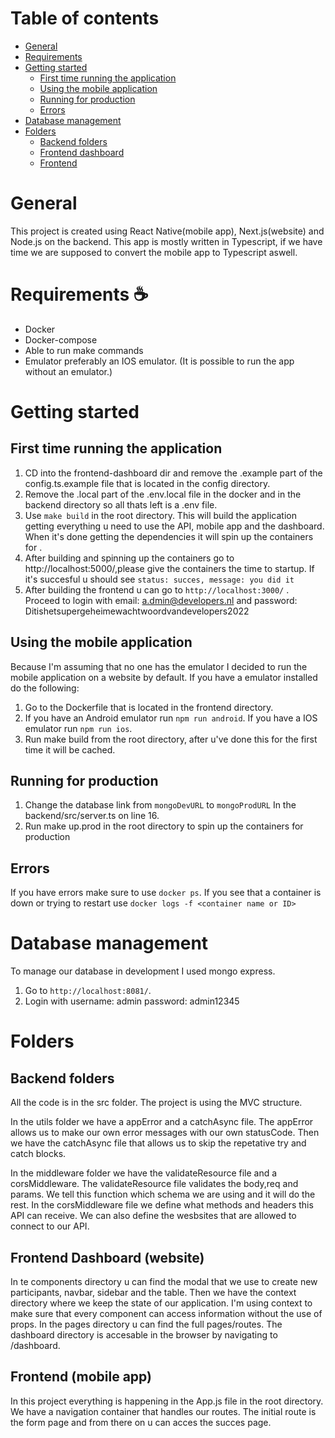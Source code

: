 # Table of contents

- [General](#markdown-header-workflow)
- [Requirements](#markdown-header-requirements)
- [Getting started](#markdown-header-getting-started)
  - [First time running the application](#markdown-header-first-time-running-the-application)
  - [Using the mobile application](#markdown-header-using-the-mobile-application)
  - [Running for production](#markdown-header-running-for-production)
  - [Errors](#markdown-header-errors)
- [Database management](#markdown-header-database-management)
- [Folders](#markdown-header-database-management)
  - [Backend folders](#markdown-header-backend-folders)
  - [Frontend dashboard](#markdown-header-frontend-dashboard)
  - [Frontend](#markdown-header-frontend)

# General

This project is created using React Native(mobile app), Next.js(website) and Node.js on the backend.
This app is mostly written in Typescript, if we have time we are supposed to convert the mobile app to Typescript aswell.

# Requirements ☕

- Docker
- Docker-compose
- Able to run make commands
- Emulator preferably an IOS emulator. (It is possible to run the app without an emulator.)

# Getting started

## First time running the application

1. CD into the frontend-dashboard dir and remove the .example part of the config.ts.example file that is located in the config directory.
3. Remove the .local part of the .env.local file in the docker and in the backend directory so all thats left is a .env file.
4. Use `make build` in the root directory. This will build the application getting everything u need to use the API, mobile app and the dashboard. When it's done getting the dependencies it will spin up the containers for <development>.
5. After building and spinning up the containers go to http://localhost:5000/,please give the containers the time to startup. If it's succesful u should see `status: succes, message: you did it`
6. After building the frontend u can go to `http://localhost:3000/` . Proceed to login with email: a.dmin@developers.nl and password: Ditishetsupergeheimewachtwoordvandevelopers2022

## Using the mobile application

Because I'm assuming that no one has the emulator I decided to run the mobile application on a website by default. If you have a emulator installed do the following:

1. Go to the Dockerfile that is located in the frontend directory.
2. If you have an Android emulator run `npm run android`. If you have a IOS emulator run `npm run ios`.
3. Run make build from the root directory, after u've done this for the first time it will be cached.

## Running for production

1. Change the database link from `mongoDevURL` to `mongoProdURL` In the backend/src/server.ts on line 16.
2. Run make up.prod in the root directory to spin up the containers for production

## Errors

If you have errors make sure to use `docker ps`. If you see that a container is down or trying to restart use `docker logs -f <container name or ID>`

# Database management

To manage our database in development I used mongo express.

1. Go to `http://localhost:8081/`.
2. Login with username: admin password: admin12345

# Folders

## Backend folders

All the code is in the src folder. The project is using the MVC structure.

In the utils folder we have a appError and a catchAsync file. The appError allows us to make our own error messages with our own statusCode. Then we have the catchAsync file that allows us to skip the repetative try and catch blocks.

In the middleware folder we have the validateResource file and a corsMiddleware. The validateResource file validates the body,req and params. We tell this function which schema we are using and it will do the rest. In the corsMiddleware file we define what methods and headers this API can receive. We can also define the wesbsites that are allowed to connect to our API.

## Frontend Dashboard (website)

In te components directory u can find the modal that we use to create new participants, navbar, sidebar and the table.
Then we have the context directory where we keep the state of our application. I'm using context to make sure that every component can access information without the use of props.
In the pages directory u can find the full pages/routes. The dashboard directory is accesable in the browser by navigating to /dashboard.

## Frontend (mobile app)

In this project everything is happening in the App.js file in the root directory. We have a navigation container that handles our routes. The initial route is the form page and from there on u can acces the succes page.